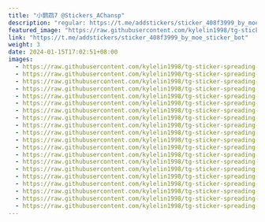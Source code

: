 ```yaml
---
title: "小鹦鹉7 @Stickers_AChansp"
description: "regular: https://t.me/addstickers/sticker_408f3999_by_moe_sticker_bot"
featured_image: "https://raw.githubusercontent.com/kylelin1998/tg-sticker-spreading-worldwide-images/main/img/1ad66830-60ad-4a20-a7e8-544647120ace.jpg"
link: "https://t.me/addstickers/sticker_408f3999_by_moe_sticker_bot"
weight: 3
date: 2024-01-15T17:02:51+08:00
images:
  - https://raw.githubusercontent.com/kylelin1998/tg-sticker-spreading-worldwide-images/main/img/1ad66830-60ad-4a20-a7e8-544647120ace.jpg
  - https://raw.githubusercontent.com/kylelin1998/tg-sticker-spreading-worldwide-images/main/img/a252d9d5-c634-42d6-b9d5-04e78feb5ab9.jpg
  - https://raw.githubusercontent.com/kylelin1998/tg-sticker-spreading-worldwide-images/main/img/5f0eff29-5b85-41c6-99ad-05c85339dc1c.jpg
  - https://raw.githubusercontent.com/kylelin1998/tg-sticker-spreading-worldwide-images/main/img/48dfddfc-5887-48ab-963b-02fe50fb56bc.jpg
  - https://raw.githubusercontent.com/kylelin1998/tg-sticker-spreading-worldwide-images/main/img/30afe8f9-3d1c-4237-ad15-75b1d46c5f9e.jpg
  - https://raw.githubusercontent.com/kylelin1998/tg-sticker-spreading-worldwide-images/main/img/9fa022bf-cb06-4eb5-9641-c94e1522b50d.jpg
  - https://raw.githubusercontent.com/kylelin1998/tg-sticker-spreading-worldwide-images/main/img/fe8cb58f-15af-4fc2-8620-5eabfd63a29e.jpg
  - https://raw.githubusercontent.com/kylelin1998/tg-sticker-spreading-worldwide-images/main/img/7a18532e-3077-4d0a-ba30-e65def180cb0.jpg
  - https://raw.githubusercontent.com/kylelin1998/tg-sticker-spreading-worldwide-images/main/img/51ea9a01-fa5c-489c-8a9f-ce867d8e90f0.jpg
  - https://raw.githubusercontent.com/kylelin1998/tg-sticker-spreading-worldwide-images/main/img/ee48054e-6148-4d14-ae54-ab679f3aca76.jpg
  - https://raw.githubusercontent.com/kylelin1998/tg-sticker-spreading-worldwide-images/main/img/68911999-0661-4c75-8106-ec9f25e131eb.jpg
  - https://raw.githubusercontent.com/kylelin1998/tg-sticker-spreading-worldwide-images/main/img/1988864e-f1c3-4277-aeaf-e1bc949b67c1.jpg
  - https://raw.githubusercontent.com/kylelin1998/tg-sticker-spreading-worldwide-images/main/img/e52eb87b-e5f5-4332-9ba5-402b5ecbe263.jpg
  - https://raw.githubusercontent.com/kylelin1998/tg-sticker-spreading-worldwide-images/main/img/f62739b6-b787-47eb-adc5-9b6591ce9b99.jpg
  - https://raw.githubusercontent.com/kylelin1998/tg-sticker-spreading-worldwide-images/main/img/9ac37f90-c3eb-47cb-95b4-7537bf023b10.jpg
  - https://raw.githubusercontent.com/kylelin1998/tg-sticker-spreading-worldwide-images/main/img/df8fd9f3-4c30-48d5-86f2-cfbc864d46c8.jpg
  - https://raw.githubusercontent.com/kylelin1998/tg-sticker-spreading-worldwide-images/main/img/ea10ed75-98b5-49bf-9122-1bbce863a57f.jpg
  - https://raw.githubusercontent.com/kylelin1998/tg-sticker-spreading-worldwide-images/main/img/001e10b2-b86a-46a1-b0d4-0d4f0d41062b.jpg
  - https://raw.githubusercontent.com/kylelin1998/tg-sticker-spreading-worldwide-images/main/img/1ae471e9-3ea0-4e32-88e5-01b3c36d3b10.jpg
  - https://raw.githubusercontent.com/kylelin1998/tg-sticker-spreading-worldwide-images/main/img/d53034d5-ea73-4cc0-8367-297b41115bd8.jpg
---
```

